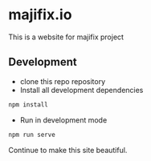 # majifix.io

This is a website for majifix project

## Development

- clone this repo repository
- Install all development dependencies

```js
npm install
```

- Run in development mode

```js
npm run serve
```

Continue to make this site beautiful.